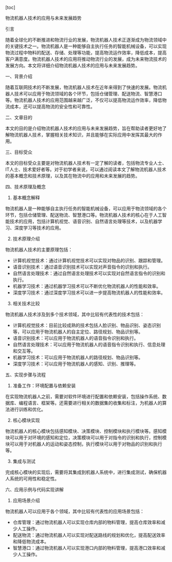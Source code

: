 
[toc]                    
                
                
物流机器人技术的应用与未来发展趋势

引言

随着全球化的不断推进和物流行业的发展，物流机器人技术正逐渐成为物流领域中的关键技术之一。物流机器人是一种能够自主执行任务的智能机械设备，可以实现物流过程中物料的配送、存储、处理等功能，提高物流运作效率，降低成本，提高客户满意度。物流机器人技术的应用将推动物流行业的发展，成为未来物流技术的发展方向。本文将详细介绍物流机器人技术的应用与未来发展趋势。

一、背景介绍

随着互联网技术的不断发展，物流机器人技术在近年来得到了快速的发展。物流机器人技术可以应用于物流领域的各个环节，包括仓储管理、配送物流、智慧港口等。物流机器人技术的应用范围越来越广泛，不仅可以提高物流运作效率，降低物流成本，还可以提高物流的安全性和可靠性。

二、文章目的

本文的目的是介绍物流机器人技术的应用与未来发展趋势，旨在帮助读者更好地了解物流机器人技术，掌握相关技术知识，并且能够在实际应用中发挥其最大的作用。

三、目标受众

本文的目标受众主要是对物流机器人技术有一定了解的读者，包括物流专业人士、IT人士、技术爱好者等。对于初学者来说，可以通过阅读本文了解物流机器人技术的基本概念和技术原理，以及其在物流中的应用和未来发展的趋势。

四、技术原理及概念

1. 基本概念解释

物流机器人是一种能够自主执行任务的智能机械设备，可以应用于物流领域的各个环节，包括仓储管理、配送物流、智慧港口等。物流机器人技术的核心在于人工智能技术的应用，包括计算机视觉、语音识别、自然语言处理等技术，以及机器学习、深度学习等技术的应用。

2. 技术原理介绍

物流机器人技术的主要原理包括：

- 计算机视觉技术：通过计算机视觉技术可以实现对物品的识别、跟踪和管理。
- 语音识别技术：通过语音识别技术可以实现对声音指令的识别和执行。
- 自然语言处理技术：通过自然语言处理技术可以实现对自然语言指令的识别和执行。
- 机器学习技术：通过机器学习技术可以不断优化物流机器人的性能和效率。
- 深度学习技术：通过深度学习技术可以进一步提高物流机器人的性能和效率。

3. 相关技术比较

物流机器人技术涉及到多个技术领域，其中比较有代表性的技术包括：

- 计算机视觉技术：目前比较成熟的技术包括人脸识别、物品识别、姿态识别等，可以应用于物流机器人的自主定位、路径规划、物品识别等。
- 语音识别技术：可以应用于物流机器人的语音指令识别和执行。
- 自然语言处理技术：可以应用于物流机器人的语音指令识别和执行、信息处理和交互等。
- 机器学习技术：可以应用于物流机器人的路径规划、物品识别等。
- 深度学习技术：可以应用于物流机器人的感知、识别、推理等。

五、实现步骤与流程

1. 准备工作：环境配置与依赖安装

在实现物流机器人之前，需要对软件环境进行配置和依赖安装，包括操作系统、数据库、编程语言、框架等。还需要进行相关的数据集的收集和标注，为机器人的算法进行训练和优化。

2. 核心模块实现

物流机器人的核心模块包括感知模块、决策模块、控制模块和执行模块等。感知模块可以用于对环境的感知和定位，决策模块可以用于对指令的识别和执行，控制模块可以用于对机器人的运动和姿态控制，执行模块可以用于对物品的识别和执行等。

3. 集成与测试

完成核心模块的实现后，需要将其集成到机器人系统中，进行集成测试，确保机器人系统的可用性和稳定性。

六、应用示例与代码实现讲解

1. 应用场景介绍

物流机器人可以应用于各个领域，其中比较有代表性的应用场景包括：

- 仓库管理：通过物流机器人可以实现仓库内部的物料管理，提高仓库效率和减少人工操作。
- 配送物流：通过物流机器人可以实现对配送路线的规划和优化，提高配送效率和降低物流成本。
- 智慧港口：通过物流机器人可以实现港口内部的物料管理，提高港口效率和减少人工操作。

